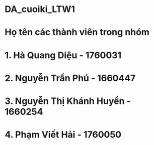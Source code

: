 # DA_cuoiki_LTW1
# Họ tên các thành viên trong nhóm
# 1. Hà Quang Diệu - 1760031
# 2. Nguyễn Trần Phú - 1660447
# 3. Nguyễn Thị Khánh Huyền - 1660254
# 4. Phạm Viết Hải - 1760050
